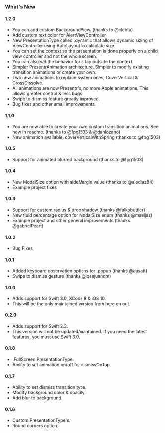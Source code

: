 ### What's New

#### 1.2.0
- You can add custom BackgroundView. (thanks to @clebta)
- Add custom text color for AlertViewController
- New PresentationType called .dynamic that allows dynamic sizing of ViewController using AutoLayout to calculate size.
- You can set the context so the presentation is done properly on a child view controller and not the whole screen.
- You can also set the behavior for a tap outside the context.
- Simpler PresentrAnimation architecture. Simpler to modify existing transition animations or create your own.
- Two new animations to replace system ones, CoverVertical & CrossDissolve.
- All animations are now Presentr's, no more Apple animations. This allows greater control & less bugs.
- Swipe to dismiss feature greatly improved.
- Bug fixes and other small improvements.

#### 1.1.0
- You are now able to create your own custom transition animations. See how in readme. (thanks to @fpg1503 & @danlozano)
- New animation available, coverVerticalWithSpring (thanks to @fpg1503)

#### 1.0.5
- Support for animated blurred background (thanks to @fpg1503)

#### 1.0.4
- New ModalSize option with sideMargin value (thanks to @alediaz84)
- Example project fixes

#### 1.0.3
- Support for custom radius & drop shadow (thanks @falkobuttler)
- New fluid percentage option for ModalSize enum (thanks @mseijas)
- Example project and other general improvements (thanks @gabrielPeart)

#### 1.0.2
- Bug Fixes

#### 1.0.1
- Added keyboard observation options for .popup (thanks @aasatt)
- Swipe to dismiss gesture (thanks @josejuanqm)

#### 1.0.0
- Adds support for Swift 3.0, XCode 8 & iOS 10.
- This will be the only maintained version from here on out.

#### 0.2.0
- Adds support for Swift 2.3.
- This version will not be updated/mantained. If you need the latest features, you must use Swift 3.0.

#### 0.1.8
- .FullScreen PresentationType.
- Ability to set animation on/off for dismissOnTap.

#### 0.1.7
- Ability to set dismiss transition type.
- Modify background color & opacity.
- Add blur to background.

#### 0.1.6
- Custom PresentationType's.
- Round corners option.
